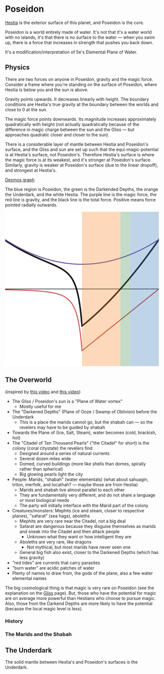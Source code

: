 # Poseidon

[Hestia](./Hestia.md) is the exterior surface of this planet, and Poseidon is the core.

Poseidon is a world entirely made of water. It's not that it's a water world with no islands, it's that there is no surface to the water — when you swim up, there is a force that increases in strength that pushes you back down.

It's a modification/interpretation of 5e's Elemental Plane of Water.

## Physics

There are two forces on anyone in Poseidon, gravity and the magic force. Consider a frame where you're standing on the surface of Poseidon, where Hestia is below you and the sun is above.

Gravity points upwards. It decreases linearly with height. The boundary conditions are Hestia's true gravity at the boundary between the worlds and close to 0 at the sun.

The magic force points downwards. Its magnitude increases approximately quadratically with height (not actually quadratically because of the difference in magic charge between the sun and the Gliss — but approaches quadratic closer and closer to the sun).

There is a considerable layer of mantle between Hestia and Poseidon's surface, and the Gliss and sun are set up such that the equi-magic-potential is at Hestia's surface, not Poseidon's. Therefore Hestia's surface is where the magic force is at its weakest, and it's stronger at Poseidon's surface. Similarly, gravity is weaker at Poseidon's surface (due to the linear dropoff), and strongest at Hestia's.

[Desmos graph](https://www.desmos.com/calculator/po5ucvvqh4)

The blue region is Poseidon, the green is the Darkended Depths, the orange the Underdark, and the white Hestia. The purple line is the magic force, the red line is gravity, and the black line is the total force. Positive means force pointed radially outwards.

![Desmos graph](./desmos-graph.png)

## The Overworld

(inspired by [this video](https://youtu.be/ksAu3OHMZzo) and [this video](https://youtu.be/5U-PYEMReI0))

- The Gliss / Poseidon's sun is a "Plane of Water vortex"
  - Mostly useful for me
- The "Darkened Depths" (Plane of Ooze / Swamp of Oblivion) before the Underdark
  - This is a place the marids cannot go, but the shabah can — so the revelers may have to be guided by shabah
- Towards the Plane of (Ice, Salt, Steam), water becomes (cold, brackish, hot)
- The "Citadel of Ten Thousand Pearls" ("the Citadel" for short) is the colony (coral citystate) the revelers find
  - Designed around a series of natural currents
  - Several dozen miles wide
  - Domed, curved buildings (more like shells than domes, spirally rather than spherical)
  - Big glowing pearls light the city
- People: Marids, "shabah" (water elementals) (what about sahuagin, triton, merfolk, and locathah? — maybe those are from Hestia)
  - Marids and shabah live almost parallel to each other
  - They are fundamentally very different, and do not share a language or most biological needs
  - The party will initially interface with the Marid part of the colony
- Creatures/monsters: Mephits (ice and steam, closer to respective planes), "safarat" (sea hags), aboleths
  - Mephits are very rare near the Citadel, not a big deal
  - Safarat are dangerous because they disguise themselves as marids and sneak into the Citadel and then attack people
    - Unknown what they want or how intelligent they are
  - Aboleths are very rare, like dragons
    - Not mythical, but most marids have never seen one
  - General big fish also exist, closer to the Darkened Depths (which has less gravity)
- "red tides" are currents that carry parasites
- "burn water" are acidic patches of water
- Plenty of names to draw from, the gods of the plane, also a few water elemental names

The big cosmological thing is that magic is very rare on Poseidon (see the explanation on the [Gliss](./Gliss.md) page). But, those who have the potential for magic are on average more powerful than Hestians who choose to pursue magic. Also, those from the Darkend Depths are more likely to have the potential (because the local magic level is less).

### History

### The Marids and the Shabah

## The Underdark

The solid mantle between Hestia's and Poseidon's surfaces is the Underdark.
